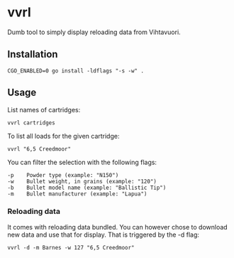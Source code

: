 # vvrl
Dumb tool to simply display reloading data from Vihtavuori.

## Installation
```CGO_ENABLED=0 go install -ldflags "-s -w" .```

## Usage
List names of cartridges:

```vvrl cartridges```

To list all loads for the given cartridge:

```vvrl "6,5 Creedmoor"```

You can filter the selection with the following flags:
```
-p    Powder type (example: "N150")
-w    Bullet weight, in grains (example: "120")
-b    Bullet model name (example: "Ballistic Tip")
-m    Bullet manufacturer (example: "Lapua")
```

### Reloading data
It comes with reloading data bundled. You can however chose to download new data
and use that for display. That is triggered by the -d flag:

```vvrl -d -m Barnes -w 127 "6,5 Creedmoor"```
